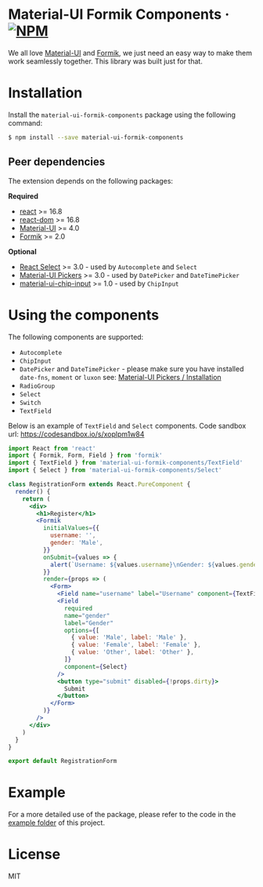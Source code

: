 # Material-UI Formik Components &middot; [![NPM](https://img.shields.io/npm/v/material-ui-formik-components.svg)](https://www.npmjs.com/package/material-ui-formik-components)

We all love [Material-UI](https://material-ui.com) and [Formik](https://jaredpalmer.com/formik), we just need an easy way to make them work seamlessly together. This library was built just for that.

# Installation

Install the `material-ui-formik-components` package using the following command:

```sh
$ npm install --save material-ui-formik-components
```

## Peer dependencies

The extension depends on the following packages:

**Required**

- [react](https://www.npmjs.com/package/react) >= 16.8
- [react-dom](https://www.npmjs.com/package/react-dom) >= 16.8
- [Material-UI](https://material-ui.com) >= 4.0
- [Formik](https://jaredpalmer.com/formik) >= 2.0

**Optional**

- [React Select](https://react-select.com) >= 3.0 - used by `Autocomplete` and `Select`
- [Material-UI Pickers](https://material-ui-pickers.dev/) >= 3.0 - used by `DatePicker` and `DateTimePicker`
- [material-ui-chip-input](https://github.com/TeamWertarbyte/material-ui-chip-input) >= 1.0 - used by `ChipInput`

# Using the components

The following components are supported:

- `Autocomplete`
- `ChipInput`
- `DatePicker` and `DateTimePicker` - please make sure you have installed `date-fns`, `moment` or `luxon` see: [Material-UI Pickers / Installation](https://material-ui-pickers.dev/getting-started/installation)
- `RadioGroup`
- `Select`
- `Switch`
- `TextField`

Below is an example of `TextField` and `Select` components. Code sandbox url: https://codesandbox.io/s/xoplpm1w84

```jsx
import React from 'react'
import { Formik, Form, Field } from 'formik'
import { TextField } from 'material-ui-formik-components/TextField'
import { Select } from 'material-ui-formik-components/Select'

class RegistrationForm extends React.PureComponent {
  render() {
    return (
      <div>
        <h1>Register</h1>
        <Formik
          initialValues={{
            username: '',
            gender: 'Male',
          }}
          onSubmit={values => {
            alert(`Username: ${values.username}\nGender: ${values.gender}`)
          }}
          render={props => (
            <Form>
              <Field name="username" label="Username" component={TextField} />
              <Field
                required
                name="gender"
                label="Gender"
                options={[
                  { value: 'Male', label: 'Male' },
                  { value: 'Female', label: 'Female' },
                  { value: 'Other', label: 'Other' },
                ]}
                component={Select}
              />
              <button type="submit" disabled={!props.dirty}>
                Submit
              </button>
            </Form>
          )}
        />
      </div>
    )
  }
}

export default RegistrationForm
```

# Example

For a more detailed use of the package, please refer to the code in the [example folder](https://github.com/gerhat/material-ui-formik-components/tree/master/example) of this project.

# License

MIT
